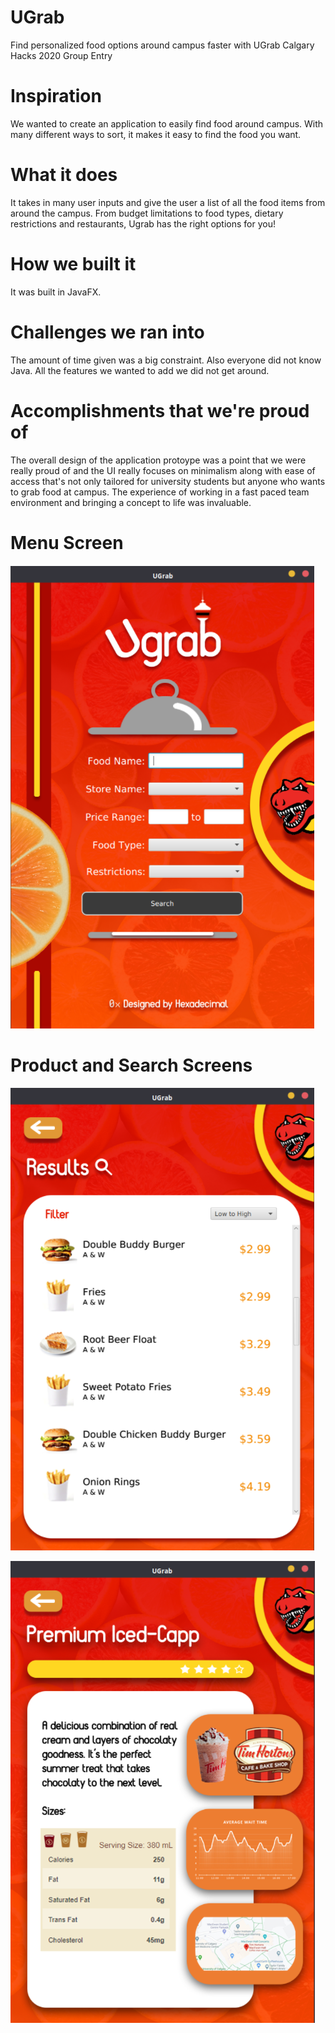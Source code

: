 #
# UGrab

Find personalized food options around campus faster with UGrab
Calgary Hacks 2020 Group Entry

# Inspiration
We wanted to create an application to easily find food around campus. With many different ways to sort, it makes it easy to find the food you want.

# What it does
It takes in many user inputs and give the user a list of all the food items from around the campus. From budget limitations to food types, dietary restrictions and restaurants, Ugrab has the right options for you!

# How we built it
It was built in JavaFX.

# Challenges we ran into
The amount of time given was a big constraint. Also everyone did not know Java. All the features we wanted to add we did not get around.

# Accomplishments that we're proud of
The overall design of the application protoype was a point that we were really proud of and the UI really focuses on minimalism along with ease of access that's not only tailored for university students but anyone who wants to grab food at campus. The experience of working in a fast paced team environment and bringing a concept to life was invaluable.

# Menu Screen

![MenuScreen](/Screenshots/MenuScreen.png)

# Product and Search Screens

![Prototype Page 1](/Screenshots/InGame1.png)

![Prototype Page 2](/Screenshots/InGame2.png)

